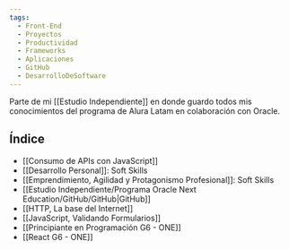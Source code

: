 ```yaml
---
tags:
  - Front-End
  - Proyectos
  - Productividad
  - Frameworks
  - Aplicaciones
  - GitHub
  - DesarrolloDeSoftware
---
```

Parte de mi [[Estudio Independiente]] en donde guardo todos mis conocimientos del programa de Alura Latam en colaboración con Oracle. 

## Índice
- [[Consumo de APIs con JavaScript]]
- [[Desarrollo Personal]]: Soft Skills
- [[Emprendimiento, Agilidad y Protagonismo Profesional]]: Soft Skills
- [[Estudio Independiente/Programa Oracle Next Education/GitHub/GitHub|GitHub]]
- [[HTTP, La base del Internet]]
- [[JavaScript, Validando Formularios]]
- [[Principiante en Programación G6 - ONE]]
- [[React G6 - ONE]]
